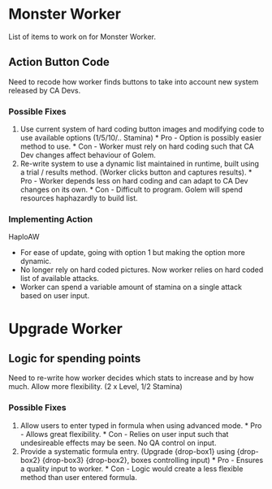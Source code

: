 # **Monster Worker** #
List of items to work on for Monster Worker.

## Action Button Code ##
Need to recode how worker finds buttons to take into account new system released by CA Devs.
### Possible Fixes ###
  1. Use current system of hard coding button images and modifying code to use available options (1/5/10/.. Stamina)
    * Pro - Option is possibly easier method to use.
    * Con - Worker must rely on hard coding such that CA Dev changes affect behaviour of Golem.
  1. Re-write system to use a dynamic list maintained in runtime, built using a trial / results method. (Worker clicks button and captures results).
    * Pro - Worker depends less on hard coding and can adapt to CA Dev changes on its own.
    * Con - Difficult to program. Golem will spend resources haphazardly to build list.
### Implementing Action ###
HaploAW
  * For ease of update, going with option 1 but making the option more dynamic.
  * No longer rely on hard coded pictures. Now worker relies on hard coded list of available attacks.
  * Worker can spend a variable amount of stamina on a single attack based on user input.


# **Upgrade Worker** #

## Logic for spending points ##
Need to re-write how worker decides which stats to increase and by how much. Allow more flexibility. (2 x Level, 1/2 Stamina)
### Possible Fixes ###
  1. Allow users to enter typed in formula when using advanced mode.
    * Pro - Allows great flexibility.
    * Con - Relies on user input such that undesireable effects may be seen. No QA control on input.
  1. Provide a systematic formula entry. (Upgrade {drop-box1} using {drop-box2} {drop-box3} {drop-box2}, boxes controlling input)
    * Pro - Ensures a quality input to worker.
    * Con - Logic would create a less flexible method than user entered formula.